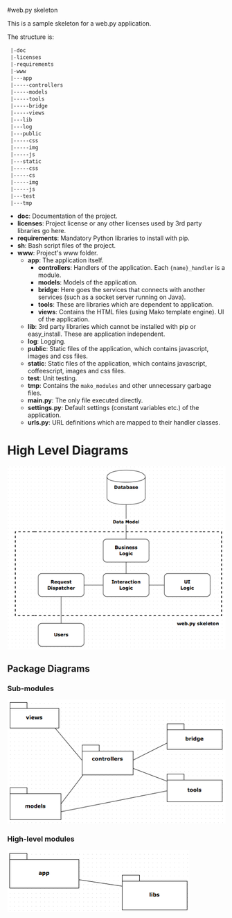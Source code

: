 #web.py skeleton

This is a sample skeleton for a web.py application.

The structure is:

	 |-doc
	 |-licenses
	 |-requirements
	 |-www
	 |---app
	 |-----controllers
	 |-----models
	 |-----tools
	 |-----bridge
	 |-----views
	 |---lib
	 |---log
	 |---public
	 |-----css
	 |-----img
	 |-----js
	 |---static
	 |-----css
	 |-----cs
	 |-----img
	 |-----js
	 |---test
	 |---tmp


- **doc**: Documentation of the project.
- **licenses**: Project license or any other licenses used by 3rd party libraries go here.
- **requirements**: Mandatory Python libraries to install with pip.
- **sh**: Bash script files of the project.
- **www**: Project's www folder.
	- **app**: The application itself.
		- **controllers**: Handlers of the application. Each `{name}_handler` is a module.
		- **models**: Models of the application.
		- **bridge**: Here goes the services that connects with another services (such as a socket server running on Java).
		- **tools**: These are libraries which are dependent to application.
		- **views**: Contains the HTML files (using Mako template engine). UI of the application.
	- **lib**: 3rd party libraries which cannot be installed with pip or easy_install. These are application independent.
	- **log**: Logging.
	- **public**: Static files of the application, which contains javascript, images and css files.
	- **static**: Static files of the application, which contains javascript, coffeescript, images and css files.
	- **test**: Unit testing.
	- **tmp**: Contains the `mako_modules` and other unnecessary garbage files.
	- **main.py**: The only file executed directly.
	- **settings.py**: Default settings (constant variables etc.) of the application.
	- **urls.py**: URL definitions which are mapped to their handler classes.

# High Level Diagrams

![](wpk2.png)

## Package Diagrams

### Sub-modules
![](wpk0.png)

### High-level modules

![](wpk1.png)


